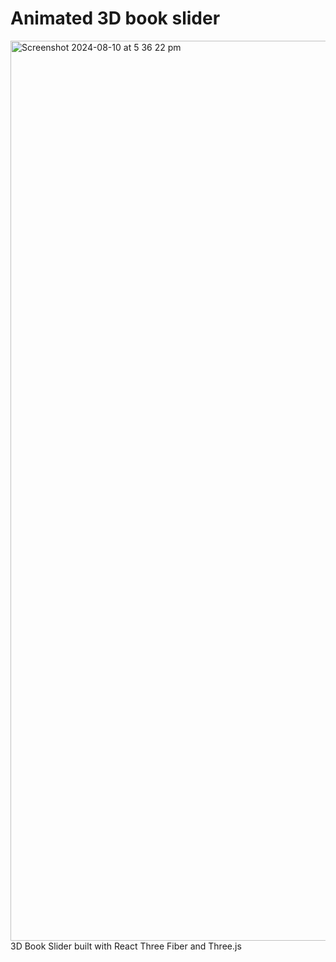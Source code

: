 # Animated 3D book slider
<img width="1440" alt="Screenshot 2024-08-10 at 5 36 22 pm" src="https://github.com/user-attachments/assets/7c09f0b9-9006-4865-9d3d-058bb6e2ba16">
 3D Book Slider built with React Three Fiber and Three.js
